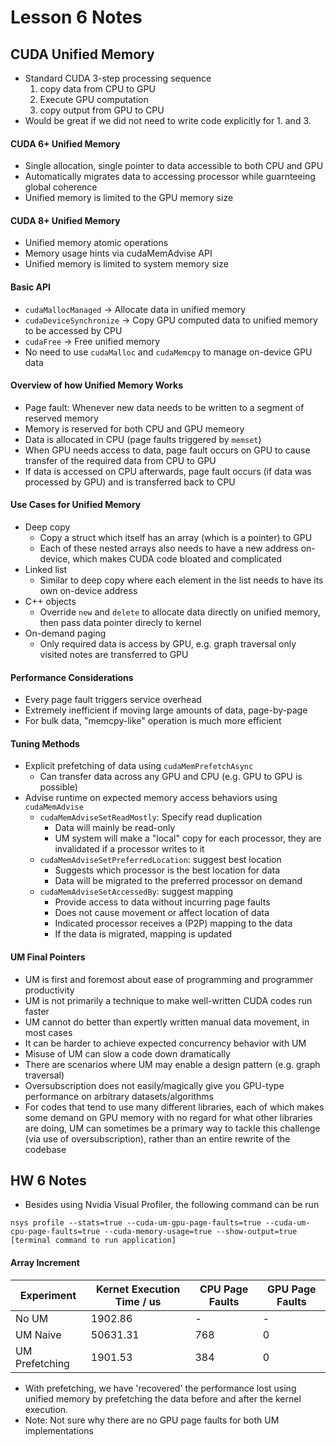 # Lesson 6 Notes

## CUDA Unified Memory

- Standard CUDA 3-step processing sequence
  1. copy data from CPU to GPU
  2. Execute GPU computation
  3. copy output from GPU to CPU
- Would be great if we did not need to write code explicitly for 1. and 3.

#### CUDA 6+ Unified Memory

- Single allocation, single pointer to data accessible to both CPU and GPU
- Automatically migrates data to accessing processor while guarnteeing global coherence
- Unified memory is limited to the GPU memory size

#### CUDA 8+ Unified Memory

- Unified memory atomic operations
- Memory usage hints via cudaMemAdvise API
- Unified memory is limited to system memory size

#### Basic API

- `cudaMallocManaged` -> Allocate data in unified memory
- `cudaDeviceSynchronize` -> Copy GPU computed data to unified memory to be accessed by CPU
- `cudaFree` -> Free unified memory
- No need to use `cudaMalloc` and `cudaMemcpy` to manage on-device GPU data

#### Overview of how Unified Memory Works

- Page fault: Whenever new data needs to be written to a segment of reserved memory
- Memory is reserved for both CPU and GPU memeory
- Data is allocated in CPU (page faults triggered by `memset`)
- When GPU needs access to data, page fault occurs on GPU to cause transfer of the required data from CPU to GPU
- If data is accessed on CPU afterwards, page fault occurs (if data was processed by GPU) and is transferred back to CPU

#### Use Cases for Unified Memory

- Deep copy
  - Copy a struct which itself has an array (which is a pointer) to GPU
  - Each of these nested arrays also needs to have a new address on-device, which makes CUDA code bloated and complicated
- Linked list
  - Similar to deep copy where each element in the list needs to have its own on-device address
- C++ objects
  - Override `new` and `delete` to allocate data directly on unified memory, then pass data pointer direcly to kernel
- On-demand paging
  - Only required data is access by GPU, e.g. graph traversal only visited notes are transferred to GPU

#### Performance Considerations

- Every page fault triggers service overhead
- Extremely inefficient if moving large amounts of data, page-by-page
- For bulk data, "memcpy-like" operation is much more efficient

#### Tuning Methods
- Explicit prefetching of data using `cudaMemPrefetchAsync`
  - Can transfer data across any GPU and CPU (e.g. GPU to GPU is possible)
- Advise runtime on expected memory access behaviors using `cudaMemAdvise`
  - `cudaMemAdviseSetReadMostly`: Specify read duplication
    - Data will mainly be read-only
    - UM system will make a "local" copy for each processor, they are invalidated if a processor writes to it
  - `cudaMemAdviseSetPreferredLocation`: suggest best location
    - Suggests which processor is the best location for data
    - Data will be migrated to the preferred processor on demand
  - `cudaMemAdviseSetAccessedBy`: suggest mapping
    - Provide access to data without incurring page faults
    - Does not cause movement or affect location of data
    - Indicated processor receives a (P2P) mapping to the data
    - If the data is migrated, mapping is updated

#### UM Final Pointers

- UM is first and foremost about ease of programming and programmer productivity
- UM is not primarily a technique to make well-written CUDA codes run faster
- UM cannot do better than expertly written manual data movement, in most cases
- It can be harder to achieve expected concurrency behavior with UM
- Misuse of UM can slow a code down dramatically
- There are scenarios where UM may enable a design pattern (e.g. graph traversal)
- Oversubscription does not easily/magically give you GPU-type performance on arbitrary datasets/algorithms
- For codes that tend to use many different libraries, each of which makes some demand on GPU memory with no regard for what other libraries are doing, UM can sometimes be a primary way to tackle this challenge (via use of oversubscription), rather than an entire rewrite of the codebase

## HW 6 Notes

- Besides using Nvidia Visual Profiler, the following command can be run

`nsys profile --stats=true --cuda-um-gpu-page-faults=true --cuda-um-cpu-page-faults=true --cuda-memory-usage=true --show-output=true [terminal command to run application]`

#### Array Increment

| Experiment     | Kernet Execution Time / us | CPU Page Faults | GPU Page Faults |
| -------------- | -------------------------- | --------------- |---------------- |
| No UM          |         1902.86            |        -        |        -        |
| UM Naive       |         50631.31           |       768       |        0        |
| UM Prefetching |         1901.53            |       384       |        0        |

- With prefetching, we have 'recovered' the performance lost using unified memory by prefetching the data before and after the kernel execution.
- Note: Not sure why there are no GPU page faults for both UM implementations
